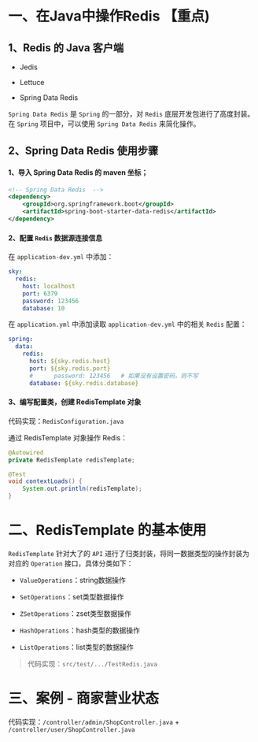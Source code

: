 # 一、在Java中操作Redis 【重点)

## 1、Redis 的 Java 客户端

* Jedis

* Lettuce

* Spring Data Redis

`Spring Data Redis` 是 `Spring` 的一部分，对 `Redis` 底层开发包进行了高度封装。
在 `Spring` 项目中，可以使用 `Spring Data Redis` 来简化操作。


## 2、Spring Data Redis 使用步骤

#### 1、导入 Spring Data Redis 的 maven 坐标；

```xml
<!-- Spring Data Redis  -->
<dependency>
    <groupId>org.springframework.boot</groupId>
    <artifactId>spring-boot-starter-data-redis</artifactId>
</dependency>
```

#### 2、配置 `Redis` 数据源连接信息

在 `application-dev.yml` 中添加：
```yml
sky:
  redis:
    host: localhost
    port: 6379
    password: 123456
    database: 10
```
在 `application.yml` 中添加读取 `application-dev.yml` 中的相关 `Redis` 配置：
```yml
spring:
  data:
    redis:
      host: ${sky.redis.host}
      port: ${sky.redis.port}
      #      password: 123456   # 如果没有设置密码，则不写
      database: ${sky.redis.database}
```

#### 3、编写配置类，创建 RedisTemplate 对象

代码实现：`RedisConfiguration.java`

通过 RedisTemplate 对象操作 Redis：

```java
@Autowired
private RedisTemplate redisTemplate;

@Test
void contextLoads() {
    System.out.println(redisTemplate);
}
```

# 二、RedisTemplate 的基本使用

`RedisTemplate` 针对大了的 `API` 进行了归类封装，将同一数据类型的操作封装为对应的 `Operation` 接口，具体分类如下：

* `ValueOperations`：string数据操作

* `SetOperations`：set类型数据操作

* `ZSetOperations`：zset类型数据操作 

* `HashOperations`：hash类型的数据操作 

* `ListOperations`：list类型的数据操作

> 代码实现：`src/test/.../TestRedis.java`


# 三、案例 - 商家营业状态
代码实现：`/controller/admin/ShopController.java` + `/controller/user/ShopController.java`


